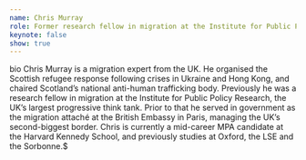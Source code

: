 ```yaml
---
name: Chris Murray
role: Former research fellow in migration at the Institute for Public Policy Research
keynote: false
show: true
---
```


bio Chris Murray is a migration expert from the UK. He organised the Scottish refugee response following crises in Ukraine and Hong Kong, and chaired Scotland’s national anti-human trafficking body. Previously he was a research fellow in migration at the Institute for Public Policy Research, the UK’s largest progressive think tank. Prior to that he served in government as the migration attaché at the British Embassy in Paris, managing the UK’s second-biggest border. Chris is currently a mid-career MPA candidate at the Harvard Kennedy School, and previously studies at Oxford, the LSE and the Sorbonne.$